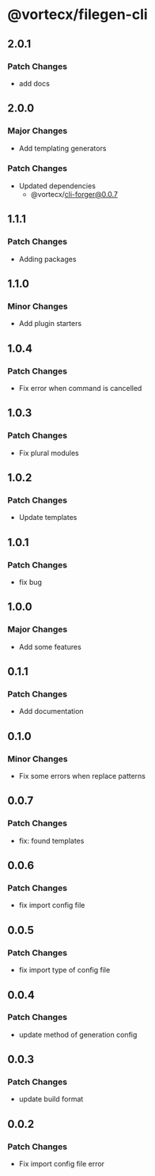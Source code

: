 # @vortecx/filegen-cli

## 2.0.1

### Patch Changes

- add docs

## 2.0.0

### Major Changes

- Add templating generators

### Patch Changes

- Updated dependencies
  - @vortecx/cli-forger@0.0.7

## 1.1.1

### Patch Changes

- Adding packages

## 1.1.0

### Minor Changes

- Add plugin starters

## 1.0.4

### Patch Changes

- Fix error when command is cancelled

## 1.0.3

### Patch Changes

- Fix plural modules

## 1.0.2

### Patch Changes

- Update templates

## 1.0.1

### Patch Changes

- fix bug

## 1.0.0

### Major Changes

- Add some features

## 0.1.1

### Patch Changes

- Add documentation

## 0.1.0

### Minor Changes

- Fix some errors when replace patterns

## 0.0.7

### Patch Changes

- fix: found templates

## 0.0.6

### Patch Changes

- fix import config file

## 0.0.5

### Patch Changes

- fix import type of config file

## 0.0.4

### Patch Changes

- update method of generation config

## 0.0.3

### Patch Changes

- update build format

## 0.0.2

### Patch Changes

- Fix import config file error
